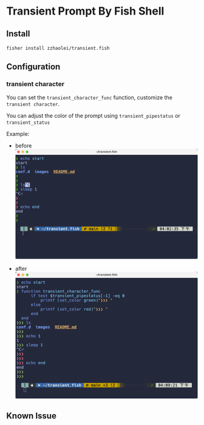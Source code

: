 # Transient Prompt By Fish Shell

## Install
```fish
fisher install zzhaolei/transient.fish
```

## Configuration

### transient character
You can set the `transient_character_func` function, customize the `transient character`.

You can adjust the color of the prompt using `transient_pipestatus` or `transient_status`

Example:

- before
![Before](./images/before.png)

- after
![After](./images/after.png)

## Known Issue
